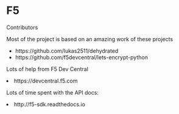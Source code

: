 # F5

Contributors

Most of the project is based on an amazing work of these projects

<ul>
<li>https://github.com/lukas2511/dehydrated</li>
<li>https://github.com/f5devcentral/lets-encrypt-python </li>
</ul>

Lots of help from F5 Dev Central
<li>https://devcentral.f5.com</li>

Lots of time spent with the API docs:
<li>http://f5-sdk.readthedocs.io</li>
